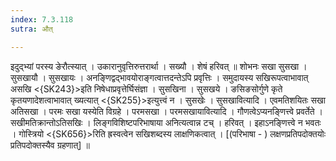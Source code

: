 ```yaml
---
index: 7.3.118
sutra: औत्

---
```

 इदुद्भ्यां परस्य ङेरौत्स्यात् । उकारानुवृत्तिरुत्तरार्था । सख्यौ । शेषं हरिवत् ॥ शोभनः सखा सुसखा । सुसखायौ । सुसखायः । अनङ्णिद्वद्भावयोराङ्गत्वात्तदन्तेऽपि प्रवृत्तिः । समुदायस्य सखिरूपत्वाभावात् असखि <{SK243}>इति निषेधाप्रवृत्तेर्घिसंज्ञा । सुसखिना । सुसखये । ङसिङसोर्गुणे कृते कृतयणादेशत्वाभावात् ख्यत्यात् <{SK255}>इत्युत्त्वं न । सुसखेः । सुसखावित्यादि । एवमतिशयितः सखा अतिसखा । परमः सखा यस्येति विग्रहे । परमसखा । परमसखायावित्यादि । गौणत्वेऽप्यनङ्णित्त्वे प्रवर्तेते । सखीमतिक्रान्तोऽतिसखिः । लिङ्गविशिष्टपरिभाषाया अनित्यत्वान्न टच् । हरिवत् । इहाऽनङ्णित्त्वे न भवतः । गोस्त्रियो <{SK656}>रिति ह्रस्वत्वेन सखिशब्दस्य लाक्षणिकत्वात् । [(परिभाषा - ) लक्षणप्रतिपदोक्तयोः प्रतिपदोक्तस्यैव ग्रहणात्] ॥
